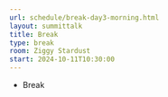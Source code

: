 ```yaml
---
url: schedule/break-day3-morning.html
layout: summittalk
title: Break
type: break
room: Ziggy Stardust
start: 2024-10-11T10:30:00
---
```


<div class="font-google font-medium">

* Break

</div>